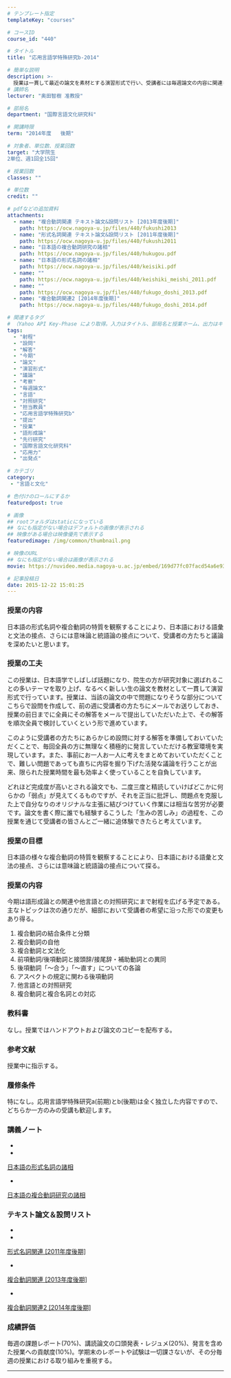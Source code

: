```yaml
---
# テンプレート指定
templateKey: "courses"

# コースID
course_id: "440"

# タイトル
title: "応用言語学特殊研究b-2014"

# 簡単な説明
description: >-
  授業は一貫して最近の論文を素材とする演習形式で行い、受講者には毎週論文の内容に関連して担当教員が用意する設問に対する解答の提出、発表、およびそれらを踏まえた活発な議論が求められる。これらの作業を通じて、様々な論文を批判的に読みこなす応用力、および先行研究における問題点の発見を出発点として、新しい研究テーマの設定や考察に結び付けていく実践力が養われることとなろう。今期は語形成論との関連や他言語と ....
# 講師名
lecturer: "奥田智樹 准教授"

# 部局名
department: "国際言語文化研究科"

# 開講時限
term: "2014年度	後期"

# 対象者、単位数、授業回数
target: "大学院生
2単位、週1回全15回"

# 授業回数
classes: ""

# 単位数
credit: ""

# pdfなどの追加資料
attachments:
  - name: "複合動詞関連 テキスト論文&設問リスト [2013年度後期]" 
    path: https://ocw.nagoya-u.jp/files/440/fukushi2013
  - name: "形式名詞関連 テキスト論文&設問リスト [2011年度後期]" 
    path: https://ocw.nagoya-u.jp/files/440/fukushi2011
  - name: "日本語の複合動詞研究の諸相" 
    path: https://ocw.nagoya-u.jp/files/440/hukugou.pdf
  - name: "日本語の形式名詞の諸相" 
    path: https://ocw.nagoya-u.jp/files/440/keisiki.pdf
  - name: "" 
    path: https://ocw.nagoya-u.jp/files/440/keishiki_meishi_2011.pdf
  - name: "" 
    path: https://ocw.nagoya-u.jp/files/440/fukugo_doshi_2013.pdf
  - name: "複合動詞関連2 [2014年度後期]" 
    path: https://ocw.nagoya-u.jp/files/440/fukugo_doshi_2014.pdf

# 関連するタグ
# （Yahoo API Key-Phase により取得。入力はタイトル、部局名と授業ホーム、出力はキーフレーズ（tags））
tags:
  - "射程"
  - "設問"
  - "解答"
  - "今期"
  - "論文"
  - "演習形式"
  - "議論"
  - "考察"
  - "毎週論文"
  - "言語"
  - "対照研究"
  - "担当教員"
  - "応用言語学特殊研究b"
  - "提出"
  - "授業"
  - "語形成論"
  - "先行研究"
  - "国際言語文化研究科"
  - "応用力"
  - "出発点"

# カテゴリ
category:
 - "言語と文化"

# 色付けのロールにするか
featuredpost: true

# 画像
## rootフォルダはstaticになっている
## なにも指定がない場合はデフォルトの画像が表示される
## 映像がある場合は映像優先で表示する
featuredimage: /img/common/thumbnail.png

# 映像のURL
## なにも指定がない場合は画像が表示される
movie: https://nuvideo.media.nagoya-u.ac.jp/embed/169d77fc07facd54a6e93e1642b4f01e3fc87bd6

# 記事投稿日
date: 2015-12-22 15:01:25
---
```


### 授業の内容

日本語の形式名詞や複合動詞の特質を観察することにより、日本語における語彙と文法の接点、さらには意味論と統語論の接点について、受講者の方たちと議論を深めたいと思います。


### 授業の工夫

この授業は、日本語学でしばしば話題になり、院生の方が研究対象に選ばれることの多いテーマを取り上げ、なるべく新しい生の論文を教材として一貫して演習形式で行っています。授業は、当該の論文の中で問題になりそうな部分についてこちらで設問を作成して、前の週に受講者の方たちにメールでお送りしておき、授業の前日までに全員にその解答をメールで提出していただいた上で、その解答を順次全員で検討していくという形で進めています。

このように受講者の方たちにあらかじめ設問に対する解答を準備しておいていただくことで、毎回全員の方に無理なく積極的に発言していただける教室環境を実現しています。また、事前にお一人お一人に考えをまとめておいていただくことで、難しい問題であっても直ちに内容を掘り下げた活発な議論を行うことが出来、限られた授業時間を最も効率よく使っていることを自負しています。

どれほど完成度が高いとされる論文でも、二度三度と精読していけばどこかに何らかの「弱点」が見えてくるものですが、それを正当に批評し、問題点を克服した上で自分なりのオリジナルな主張に結びつけていく作業には相当な苦労が必要です。論文を書く際に誰でも経験するこうした「生みの苦しみ」の過程を、この授業を通じて受講者の皆さんとご一緒に追体験できたらと考えています。





### 授業の目標

日本語の様々な複合動詞の特質を観察することにより、日本語における語彙と文法の接点、さらには意味論と統語論の接点について探る。

### 授業の内容

今期は語形成論との関連や他言語との対照研究にまで射程を広げる予定である。主なトピックは次の通りだが、細部において受講者の希望に沿った形での変更もあり得る。

1. 複合動詞の結合条件と分類
2. 複合動詞の自他
3. 複合動詞と文法化
4. 前項動詞/後項動詞と接頭辞/接尾辞・補助動詞との異同
5. 後項動詞「〜合う」「〜直す」についての各論
6. アスペクトの規定に関わる後項動詞
7. 他言語との対照研究
8. 複合動詞と複合名詞との対応

### 教科書

なし。授業ではハンドアウトおよび論文のコピーを配布する。

### 参考文献

授業中に指示する。

### 履修条件

特になし。応用言語学特殊研究a(前期)とb(後期)は全く独立した内容ですので、どちらか一方のみの受講も歓迎します。





### 講義ノート


-


-
[日本語の形式名詞の諸相](https://ocw.nagoya-u.jp/files/440/keisiki.pdf) 

-
[日本語の複合動詞研究の諸相](https://ocw.nagoya-u.jp/files/440/hukugou.pdf) 


### テキスト論文＆設問リスト


-


-
[形式名詞関連 [2011年度後期]](https://ocw.nagoya-u.jp/files/440/keishiki_meishi_2011.pdf) 

-
[複合動詞関連 [2013年度後期]](https://ocw.nagoya-u.jp/files/440/fukugo_doshi_2013.pdf) 

-
[複合動詞関連2 [2014年度後期]](https://ocw.nagoya-u.jp/files/440/fukugo_doshi_2014.pdf) 






### 成績評価

毎週の課題レポート(70%)、講読論文の口頭発表・レジュメ(20%)、発言を含めた授業への貢献度(10%)。学期末のレポートや試験は一切課さないが、その分毎週の授業における取り組みを重視する。



-----